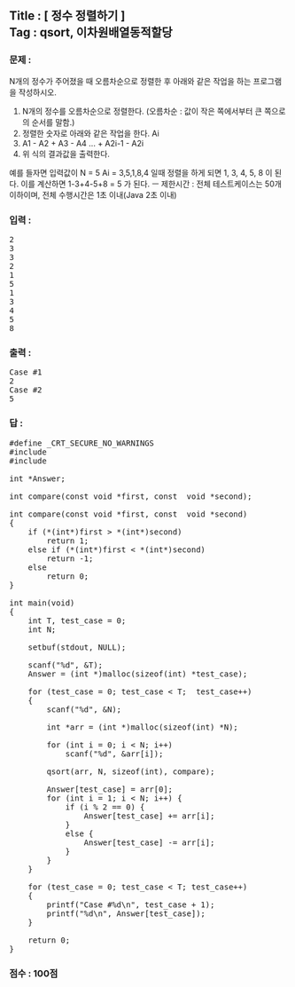 
## Title : [ 정수 정렬하기 ] <br/> Tag : qsort, 이차원배열동적할당

### 문제 :
N개의 정수가 주어졌을 때 오름차순으로 정렬한 후 아래와 같은 작업을 하는 프로그램을 작성하시오.<br/>

1. N개의 정수를 오름차순으로 정렬한다.
    (오름차순 :  값이 작은 쪽에서부터 큰 쪽으로의 순서를 말함.)
2. 정렬한 숫자로 아래와 같은 작업을 한다. Ai
3. A1 - A2 + A3 - A4 ... + A2i-1 - A2i
4. 위 식의 결과값을 출력한다.

<p>
예를 들자면 입력값이
N = 5
Ai = 3,5,1,8,4 일때
정렬을 하게 되면 1, 3, 4, 5, 8 이 된다.
이를 계산하면 1-3+4-5+8 = 5 가 된다.
ㅡ 제한시간 : 전체 테스트케이스는 50개 이하이며, 전체 수행시간은 1초 이내(Java 2초 이내)
</p>

### 입력 :
<pre>
2
3
3
2
1
5
1
3
4
5
8
</pre>

### 출력 :
<pre>
Case #1
2
Case #2
5
</pre>

### 답 :

<pre>
#define _CRT_SECURE_NO_WARNINGS
#include <stdio.h>
#include <stdlib.h>

int *Answer;

int compare(const void *first, const  void *second);

int compare(const void *first, const  void *second)
{
	if (*(int*)first > *(int*)second)
		return 1;
	else if (*(int*)first < *(int*)second)
		return -1;
	else
		return 0;
}

int main(void)
{
	int T, test_case = 0;
	int N;

	setbuf(stdout, NULL);

	scanf("%d", &T);
	Answer = (int *)malloc(sizeof(int) *test_case);

	for (test_case = 0; test_case < T;  test_case++)
	{
		scanf("%d", &N);

		int *arr = (int *)malloc(sizeof(int) *N);

		for (int i = 0; i < N; i++)
			scanf("%d", &arr[i]);

		qsort(arr, N, sizeof(int), compare);

		Answer[test_case] = arr[0];
		for (int i = 1; i < N; i++) {
			if (i % 2 == 0) {
				Answer[test_case] += arr[i];
			}
			else {
				Answer[test_case] -= arr[i];
			}
		}
	}

	for (test_case = 0; test_case < T; test_case++)
	{
		printf("Case #%d\n", test_case + 1);		
		printf("%d\n", Answer[test_case]);
	}

	return 0;
}
</pre>


### 점수 : 100점
